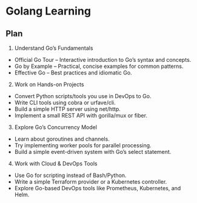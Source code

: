 # Golang Learning

## Plan
1. Understand Go’s Fundamentals
* Official Go Tour – Interactive introduction to Go’s syntax and concepts.
* Go by Example – Practical, concise examples for common patterns.
* Effective Go – Best practices and idiomatic Go.

2. Work on Hands-on Projects
* Convert Python scripts/tools you use in DevOps to Go.
* Write CLI tools using cobra or urfave/cli.
* Build a simple HTTP server using net/http.
* Implement a small REST API with gorilla/mux or fiber.

3. Explore Go’s Concurrency Model
* Learn about goroutines and channels.
* Try implementing worker pools for parallel processing.
* Build a simple event-driven system with Go’s select statement.

4. Work with Cloud & DevOps Tools
* Use Go for scripting instead of Bash/Python.
* Write a simple Terraform provider or a Kubernetes controller.
* Explore Go-based DevOps tools like Prometheus, Kubernetes, and Helm.